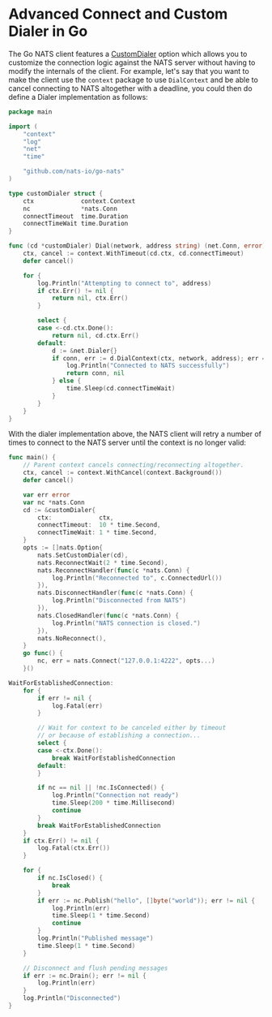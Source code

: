 # Advanced Connect and Custom Dialer in Go

The Go NATS client features a [CustomDialer](https://godoc.org/github.com/nats-io/go-nats#CustomDialer) option which allows you to customize
the connection logic against the NATS server without having to modify the internals
of the client. For example, let's say that you want to make the client use the `context`
package to use `DialContext` and be able to cancel connecting to NATS altogether with a deadline,
you could then do define a Dialer implementation as follows:

```go
package main

import (
    "context"
    "log"
    "net"
    "time"

    "github.com/nats-io/go-nats"
)

type customDialer struct {
    ctx             context.Context
    nc              *nats.Conn
    connectTimeout  time.Duration
    connectTimeWait time.Duration
}

func (cd *customDialer) Dial(network, address string) (net.Conn, error) {
    ctx, cancel := context.WithTimeout(cd.ctx, cd.connectTimeout)
    defer cancel()

    for {
        log.Println("Attempting to connect to", address)
        if ctx.Err() != nil {
            return nil, ctx.Err()
        }

        select {
        case <-cd.ctx.Done():
            return nil, cd.ctx.Err()
        default:
            d := &net.Dialer{}
            if conn, err := d.DialContext(ctx, network, address); err == nil {
                log.Println("Connected to NATS successfully")
                return conn, nil
            } else {
                time.Sleep(cd.connectTimeWait)
            }
        }
    }
}
```

With the dialer implementation above, the NATS client will retry a number of times to connect
to the NATS server until the context is no longer valid:

```go
func main() {
    // Parent context cancels connecting/reconnecting altogether.
    ctx, cancel := context.WithCancel(context.Background())
    defer cancel()

    var err error
    var nc *nats.Conn
    cd := &customDialer{
        ctx:             ctx,
        connectTimeout:  10 * time.Second,
        connectTimeWait: 1 * time.Second,
    }
    opts := []nats.Option{
        nats.SetCustomDialer(cd),
        nats.ReconnectWait(2 * time.Second),
        nats.ReconnectHandler(func(c *nats.Conn) {
            log.Println("Reconnected to", c.ConnectedUrl())
        }),
        nats.DisconnectHandler(func(c *nats.Conn) {
            log.Println("Disconnected from NATS")
        }),
        nats.ClosedHandler(func(c *nats.Conn) {
            log.Println("NATS connection is closed.")
        }),
        nats.NoReconnect(),
    }
    go func() {
        nc, err = nats.Connect("127.0.0.1:4222", opts...)
    }()

WaitForEstablishedConnection:
    for {
        if err != nil {
            log.Fatal(err)
        }

        // Wait for context to be canceled either by timeout
        // or because of establishing a connection...
        select {
        case <-ctx.Done():
            break WaitForEstablishedConnection
        default:
        }

        if nc == nil || !nc.IsConnected() {
            log.Println("Connection not ready")
            time.Sleep(200 * time.Millisecond)
            continue
        }
        break WaitForEstablishedConnection
    }
    if ctx.Err() != nil {
        log.Fatal(ctx.Err())
    }

    for {
        if nc.IsClosed() {
            break
        }
        if err := nc.Publish("hello", []byte("world")); err != nil {
            log.Println(err)
            time.Sleep(1 * time.Second)
            continue
        }
        log.Println("Published message")
        time.Sleep(1 * time.Second)
    }

    // Disconnect and flush pending messages
    if err := nc.Drain(); err != nil {
        log.Println(err)
    }
    log.Println("Disconnected")
}
```
